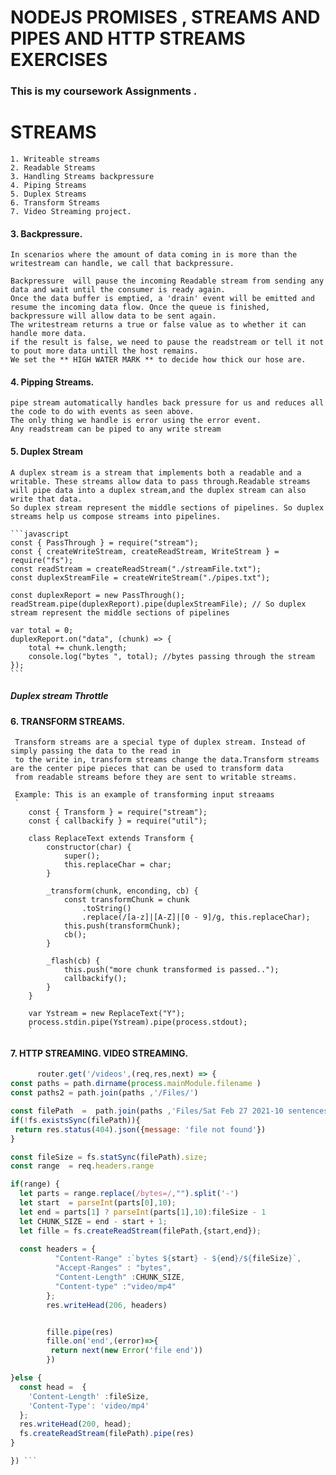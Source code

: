 # NODEJS PROMISES , STREAMS AND PIPES AND HTTP STREAMS EXERCISES
### This is my coursework Assignments .

# STREAMS 
    1. Writeable streams
    2. Readable Streams
    3. Handling Streams backpressure 
    4. Piping Streams
    5. Duplex Streams
    6. Transform Streams
    7. Video Streaming project.

#### 3. Backpressure.
    In scenarios where the amount of data coming in is more than the writestream can handle, we call that backpressure.

    Backpressure  will pause the incoming Readable stream from sending any data and wait until the consumer is ready again.
    Once the data buffer is emptied, a 'drain' event will be emitted and resume the incoming data flow. Once the queue is finished, backpressure will allow data to be sent again.
    The writestream returns a true or false value as to whether it can handle more data.
    if the result is false, we need to pause the readstream or tell it not to pout more data untill the host remains.
    We set the ** HIGH WATER MARK ** to decide how thick our hose are.

#### 4. Pipping Streams.
    pipe stream automatically handles back pressure for us and reduces all the code to do with events as seen above.
    The only thing we handle is error using the error event.
    Any readstream can be piped to any write stream

#### 5. Duplex Stream
    A duplex stream is a stream that implements both a readable and a writable. These streams allow data to pass through.Readable streams will pipe data into a duplex stream,and the duplex stream can also write that data.
    So duplex stream represent the middle sections of pipelines. So duplex streams help us compose streams into pipelines.

    ```javascript
    const { PassThrough } = require("stream");
    const { createWriteStream, createReadStream, WriteStream } = require("fs");
    const readStream = createReadStream("./streamFile.txt");
    const duplexStreamFile = createWriteStream("./pipes.txt");

    const duplexReport = new PassThrough();
    readStream.pipe(duplexReport).pipe(duplexStreamFile); // So duplex stream represent the middle sections of pipelines

    var total = 0;
    duplexReport.on("data", (chunk) => {
        total += chunk.length;
        console.log("bytes ", total); //bytes passing through the stream
    });
    ```

##### Duplex stream Throttle



#### 6. TRANSFORM STREAMS.
     Transform streams are a special type of duplex stream. Instead of simply passing the data to the read in
     to the write in, transform streams change the data.Transform streams are the center pipe pieces that can be used to transform data
     from readable streams before they are sent to writable streams.

     Example: This is an example of transforming input streaams 
     `
        const { Transform } = require("stream");
        const { callbackify } = require("util");

        class ReplaceText extends Transform {
            constructor(char) {
                super();
                this.replaceChar = char;
            }

            _transform(chunk, enconding, cb) {
                const transformChunk = chunk
                    .toString()
                    .replace(/[a-z]|[A-Z]|[0 - 9]/g, this.replaceChar);
                this.push(transformChunk);
                cb();
            }

            _flash(cb) {
                this.push("more chunk transformed is passed..");
                callbackify();
            }
        }

        var Ystream = new ReplaceText("Y");
        process.stdin.pipe(Ystream).pipe(process.stdout);
        `
#### 7. HTTP STREAMING. VIDEO STREAMING.
  ```javascript
        router.get('/videos',(req,res,next) => {
  const paths = path.dirname(process.mainModule.filename )
  const paths2 = path.join(paths ,'/Files/')
  
  const filePath  =  path.join(paths ,'Files/Sat Feb 27 2021-10 sentences which changed Cristiano Ronaldo\'s life _ Oh My Goal.mp4');
  if(!fs.existsSync(filePath)){
   return res.status(404).json({message: 'file not found'})
  }

  const fileSize = fs.statSync(filePath).size;
  const range  = req.headers.range

  if(range) {
    let parts = range.replace(/bytes=/,"").split('-')
    let start  = parseInt(parts[0],10);
    let end = parts[1] ? parseInt(parts[1],10):fileSize - 1
    let CHUNK_SIZE = end - start + 1;
    let fille = fs.createReadStream(filePath,{start,end});
    
    const headers = {
            "Content-Range" :`bytes ${start} - ${end}/${fileSize}`,
            "Accept-Ranges" : "bytes",
            "Content-Length" :CHUNK_SIZE,
            "Content-type" :"video/mp4"
          };
          res.writeHead(206, headers)


          fille.pipe(res)
          fille.on('end',(error)=>{
           return next(new Error('file end'))
          })

  }else {
    const head =  {
      'Content-Length' :fileSize,
      'Content-Type': 'video/mp4'
    };
    res.writeHead(200, head);
    fs.createReadStream(filePath).pipe(res)
  }

}) ```
